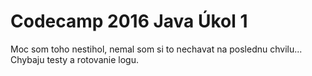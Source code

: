 # Codecamp 2016 Java Úkol 1

Moc som toho nestihol, nemal som si to nechavat na poslednu chvilu... Chybaju testy a rotovanie logu.
